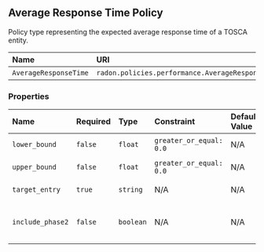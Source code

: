 ## Average Response Time Policy

Policy type representing the expected average response time of a TOSCA entity.

| Name | URI | Version | Derived From |
|:---- |:--- |:------- |:------------ |
| `AverageResponseTime` | `radon.policies.performance.AverageResponseTime` | 1.0.0 | `tosca.policies.Performance` |

### Properties

| Name | Required | Type | Constraint | Default Value | Description |
|:---- |:-------- |:---- |:---------- |:------------- |:----------- |
| `lower_bound` | `false` | `float` | `greater_or_equal: 0.0` | N/A | Time in seconds |
| `upper_bound` | `false` | `float` | `greater_or_equal: 0.0` | N/A | Time in seconds |
| `target_entry` | `true` | `string` | N/A | N/A | The target entry |
| `include_phase2` | `false` | `boolean` | N/A | N/A | Whether to be included in phase two or not |

